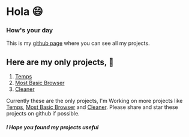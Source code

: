 # **Hola** 😄
### How's your day
This is my [github page](https://github.com/Harshu743) where you can see all my projects.

## Here are my only projects, 🔽
1. [Temps](https://github.com/Harshu743/Temps)
2. [Most Basic Browser](https://github.com/Harshu743/MostBasicBrowser)
3. [Cleaner](https://github.com/Harshu743/Cleaner)

Currently these are the only projects, I'm Working on more projects like [Temps](https://github.com/Harshu743/Temps), [Most Basic Browser](https://github.com/Harshu743/MostBasicBrowser) and [Cleaner](https://github.com/Harshu743/Cleaner).
Please share and star these projects on github if possible.


##### I Hope you found my projects useful
